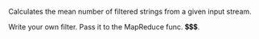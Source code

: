 Calculates the mean number of filtered strings from a given input stream.

Write your own filter. Pass it to the MapReduce func. 💲💲💲.
